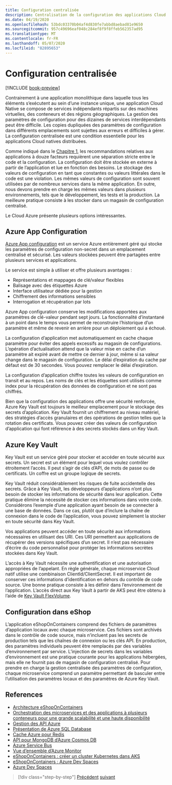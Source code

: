 ```yaml
---
title: Configuration centralisée
description: Centralisation de la configuration des applications Cloud natives à l’aide de Azure App configuration et du coffre AzureKey.
ms.date: 04/19/2020
ms.openlocfilehash: 53bdc03370b04af4d830fe7abbd8aebad81e9650
ms.sourcegitcommit: 957c49696eaf048c284ef8f9f8ffeb562357ad95
ms.translationtype: MT
ms.contentlocale: fr-FR
ms.lasthandoff: 05/07/2020
ms.locfileid: "82895653"
---
```

# <a name="centralized-configuration"></a>Configuration centralisée

[!INCLUDE [book-preview](../../../includes/book-preview.md)]

Contrairement à une application monolithique dans laquelle tous les éléments s’exécutent au sein d’une instance unique, une application Cloud Native se compose de services indépendants répartis sur des machines virtuelles, des conteneurs et des régions géographiques. La gestion des paramètres de configuration pour des dizaines de services interdépendants peut être difficile. Les copies dupliquées des paramètres de configuration dans différents emplacements sont sujettes aux erreurs et difficiles à gérer. La configuration centralisée est une condition essentielle pour les applications Cloud natives distribuées.

Comme indiqué dans le [Chapitre 1](introduction.md), les recommandations relatives aux applications à douze facteurs requièrent une séparation stricte entre le code et la configuration. La configuration doit être stockée en externe à partir de l’application et lue en fonction des besoins. Le stockage des valeurs de configuration en tant que constantes ou valeurs littérales dans le code est une violation. Les mêmes valeurs de configuration sont souvent utilisées par de nombreux services dans la même application. En outre, nous devons prendre en charge les mêmes valeurs dans plusieurs environnements, tels que le développement, les tests et la production. La meilleure pratique consiste à les stocker dans un magasin de configuration centralisé.

Le Cloud Azure présente plusieurs options intéressantes.

## <a name="azure-app-configuration"></a>Azure App Configuration

[Azure App configuration](https://docs.microsoft.com/azure/azure-app-configuration/overview) est un service Azure entièrement géré qui stocke les paramètres de configuration non-secret dans un emplacement centralisé et sécurisé. Les valeurs stockées peuvent être partagées entre plusieurs services et applications.

Le service est simple à utiliser et offre plusieurs avantages :

- Représentations et mappages de clé/valeur flexibles
- Balisage avec des étiquettes Azure
- Interface utilisateur dédiée pour la gestion
- Chiffrement des informations sensibles
- Interrogation et récupération par lots

Azure App configuration conserve les modifications apportées aux paramètres de clé-valeur pendant sept jours. La fonctionnalité d’instantané à un point dans le temps vous permet de reconstruire l’historique d’un paramètre et même de revenir en arrière pour un déploiement qui a échoué.

La configuration d’application met automatiquement en cache chaque paramètre pour éviter des appels excessifs au magasin de configurations. L’opération d’actualisation attend que la valeur mise en cache d’un paramètre ait expiré avant de mettre ce dernier à jour, même si sa valeur change dans le magasin de configuration. Le délai d’expiration du cache par défaut est de 30 secondes. Vous pouvez remplacer le délai d’expiration.

La configuration d’application chiffre toutes les valeurs de configuration en transit et au repos. Les noms de clés et les étiquettes sont utilisés comme index pour la récupération des données de configuration et ne sont pas chiffrés.

Bien que la configuration des applications offre une sécurité renforcée, Azure Key Vault est toujours le meilleur emplacement pour le stockage des secrets d’application. Key Vault fournit un chiffrement au niveau matériel, des stratégies d’accès granulaires et des opérations de gestion telles que la rotation des certificats. Vous pouvez créer des valeurs de configuration d’application qui font référence à des secrets stockés dans un Key Vault.

## <a name="azure-key-vault"></a>Azure Key Vault

Key Vault est un service géré pour stocker et accéder en toute sécurité aux secrets. Un secret est un élément pour lequel vous voulez contrôler étroitement l’accès. Il peut s’agir de clés d’API, de mots de passe ou de certificats. Un coffre est un groupe logique de secrets.

Key Vault réduit considérablement les risques de fuite accidentelle des secrets. Grâce à Key Vault, les développeurs d’applications n’ont plus besoin de stocker les informations de sécurité dans leur application. Cette pratique élimine la nécessité de stocker ces informations dans votre code. Considérons l’exemple d’une application ayant besoin de se connecter à une base de données. Dans ce cas, plutôt que d’inclure la chaîne de connexion dans le code de l’application, vous pouvez simplement la stocker en toute sécurité dans Key Vault.

Vos applications peuvent accéder en toute sécurité aux informations nécessaires en utilisant des URI. Ces URI permettent aux applications de récupérer des versions spécifiques d’un secret. Il n’est pas nécessaire d’écrire du code personnalisé pour protéger les informations secrètes stockées dans Key Vault.

L’accès à Key Vault nécessite une authentification et une autorisation appropriées de l’appelant. En règle générale, chaque microservice Cloud natif utilise une combinaison ClientId/ClientSecret. Il est important de conserver ces informations d’identification en dehors du contrôle de code source. Une bonne pratique consiste à les définir dans l’environnement de l’application. L’accès direct aux Key Vault à partir de AKS peut être obtenu à l’aide de [Key Vault FlexVolume](https://github.com/Azure/kubernetes-keyvault-flexvol).

## <a name="configuration-in-eshop"></a>Configuration dans eShop

L’application eShopOnContainers comprend des fichiers de paramètres d’application locaux avec chaque microservice. Ces fichiers sont archivés dans le contrôle de code source, mais n’incluent pas les secrets de production tels que les chaînes de connexion ou les clés API. En production, des paramètres individuels peuvent être remplacés par des variables d’environnement par service. L’injection de secrets dans les variables d’environnement est une pratique courante pour les applications hébergées, mais elle ne fournit pas de magasin de configuration centralisé. Pour prendre en charge la gestion centralisée des paramètres de configuration, chaque microservice comprend un paramètre permettant de basculer entre l’utilisation des paramètres locaux et des paramètres de Azure Key Vault.

## <a name="references"></a>References

- [Architecture eShopOnContainers](https://github.com/dotnet-architecture/eShopOnContainers/wiki/Architecture)
- [Orchestration des microservices et des applications à plusieurs conteneurs pour une grande scalabilité et une haute disponibilité](https://docs.microsoft.com/dotnet/architecture/microservices/architect-microservice-container-applications/scalable-available-multi-container-microservice-applications)
- [Gestion des API Azure](https://docs.microsoft.com/azure/api-management/api-management-key-concepts)
- [Présentation de Azure SQL Database](https://docs.microsoft.com/azure/sql-database/sql-database-technical-overview)
- [Cache Azure pour Redis](https://azure.microsoft.com/services/cache/)
- [API pour MongoDB d’Azure Cosmos DB](https://docs.microsoft.com/azure/cosmos-db/mongodb-introduction)
- [Azure Service Bus](https://docs.microsoft.com/azure/service-bus-messaging/service-bus-messaging-overview)
- [Vue d’ensemble d’Azure Monitor](https://docs.microsoft.com/azure/azure-monitor/overview)
- [eShopOnContainers : créer un cluster Kubernetes dans AKS](https://github.com/dotnet-architecture/eShopOnContainers/wiki/Deploy-to-Azure-Kubernetes-Service-(AKS)#create-kubernetes-cluster-in-aks)
- [eShopOnContainers : Azure Dev Spaces](https://github.com/dotnet-architecture/eShopOnContainers/wiki/Azure-Dev-Spaces)
- [Azure Dev Spaces](https://docs.microsoft.com/azure/dev-spaces/about)

>[!div class="step-by-step"]
>[Précédent](deploy-eshoponcontainers-azure.md)
>[suivant](scale-applications.md)
